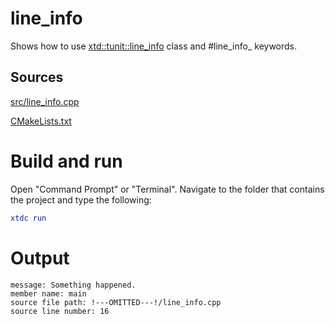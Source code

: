 # line_info

Shows how to use [xtd::tunit::line_info](../../../../src/xtd.tunit/include/xtd/line_info.h) class and #line_info_ keywords.

## Sources

[src/line_info.cpp](src/line_info.cpp)

[CMakeLists.txt](CMakeLists.txt)

# Build and run

Open "Command Prompt" or "Terminal". Navigate to the folder that contains the project and type the following:

```cmake
xtdc run
```

# Output

```
message: Something happened.
member name: main
source file path: !---OMITTED---!/line_info.cpp
source line number: 16
```

